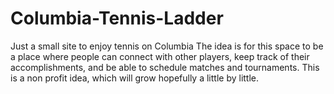 # Columbia-Tennis-Ladder
Just a small site to enjoy tennis on Columbia
The idea is for this space to be a place where people can connect with other players, keep track of their accomplishments, and be able to schedule matches and tournaments.
This is a non profit idea, which will grow hopefully a little by little.
